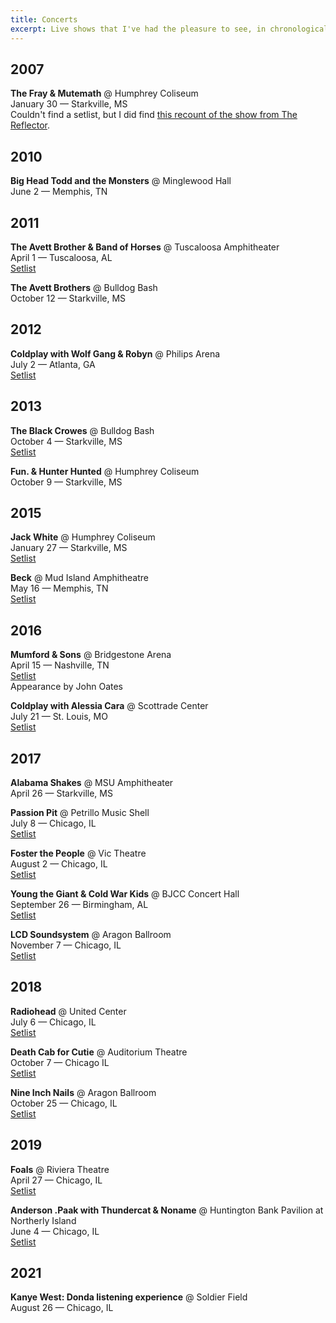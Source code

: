 ```yaml
---
title: Concerts
excerpt: Live shows that I've had the pleasure to see, in chronological order.
---
```


## 2007

**The Fray & Mutemath** @ Humphrey Coliseum  
January 30 — Starkville, MS  
Couldn't find a setlist, but I did find [this recount of the show from The Reflector](http://www.reflector-online.com/article_9d1f448e-3fb3-5c8e-a65a-e66e7d9ff0af.html).

## 2010

**Big Head Todd and the Monsters** @ Minglewood Hall  
June 2 — Memphis, TN

## 2011

**The Avett Brother & Band of Horses** @ Tuscaloosa Amphitheater  
April 1 — Tuscaloosa, AL  
[Setlist](https://www.setlist.fm/setlist/the-avett-brothers/2011/tuscaloosa-amphitheater-tuscaloosa-al-3bd24858.html)

**The Avett Brothers** @ Bulldog Bash  
October 12 — Starkville, MS

## 2012

**Coldplay with Wolf Gang & Robyn** @ Philips Arena  
July 2 — Atlanta, GA  
[Setlist](https://www.setlist.fm/setlist/coldplay/2012/philips-arena-atlanta-ga-13df698d.html)

## 2013

**The Black Crowes** @ Bulldog Bash  
October 4 — Starkville, MS  
[Setlist](https://www.setlist.fm/setlist/the-black-crowes/2013/mississippi-state-university-starkville-ms-73c7d645.html)

**Fun. & Hunter Hunted** @ Humphrey Coliseum  
October 9 — Starkville, MS

## 2015

**Jack White** @ Humphrey Coliseum  
January 27 — Starkville, MS  
[Setlist](https://www.setlist.fm/setlist/jack-white/2015/humphrey-coliseum-mississippi-state-university-starkville-ms-6bcaee7a.html)

**Beck** @ Mud Island Amphitheatre  
May 16 — Memphis, TN  
[Setlist](https://www.setlist.fm/setlist/beck/2015/mud-island-amphitheater-memphis-tn-5bc85f54.html)

## 2016

**Mumford & Sons** @ Bridgestone Arena  
April 15 — Nashville, TN  
[Setlist](https://www.setlist.fm/setlist/mumford-and-sons/2016/bridgestone-arena-nashville-tn-23f184df.html)  
Appearance by John Oates

**Coldplay with Alessia Cara** @ Scottrade Center  
July 21 — St. Louis, MO  
[Setlist](https://www.setlist.fm/setlist/coldplay/2016/scottrade-center-st-louis-mo-7bff0e40.html)

## 2017

**Alabama Shakes** @ MSU Amphitheater  
April 26 — Starkville, MS

**Passion Pit** @ Petrillo Music Shell  
July 8 — Chicago, IL  
[Setlist](https://www.setlist.fm/setlist/passion-pit/2017/petrillo-music-shell-chicago-il-3be47420.html)

**Foster the People** @ Vic Theatre  
August 2 — Chicago, IL  
[Setlist](https://www.setlist.fm/setlist/foster-the-people/2017/vic-theatre-chicago-il-4be5cb5a.html)

**Young the Giant & Cold War Kids** @ BJCC Concert Hall  
September 26 — Birmingham, AL  
[Setlist](https://www.setlist.fm/setlist/young-the-giant/2017/bjcc-concert-hall-birmingham-al-4be25b3e.html)

**LCD Soundsystem** @ Aragon Ballroom  
November 7 — Chicago, IL  
[Setlist](https://www.setlist.fm/setlist/lcd-soundsystem/2017/aragon-ballroom-chicago-il-4be343e6.html)

## 2018

**Radiohead** @ United Center  
July 6 — Chicago, IL  
[Setlist](https://www.setlist.fm/setlist/radiohead/2018/united-center-chicago-il-7bea6a40.html)

**Death Cab for Cutie** @ Auditorium Theatre  
October 7 — Chicago IL  
[Setlist](https://www.setlist.fm/setlist/death-cab-for-cutie/2018/auditorium-theatre-chicago-il-be95d52.html)

**Nine Inch Nails** @ Aragon Ballroom  
October 25 — Chicago, IL  
[Setlist](https://www.setlist.fm/setlist/nine-inch-nails/2018/aragon-ballroom-chicago-il-2b96c092.html)

## 2019

**Foals** @ Riviera Theatre  
April 27 — Chicago, IL  
[Setlist](https://www.setlist.fm/setlist/foals/2019/riviera-theatre-chicago-il-63934aeb.html)

**Anderson .Paak with Thundercat & Noname** @ Huntington Bank Pavilion at Northerly Island  
June 4 — Chicago, IL  
[Setlist](https://www.setlist.fm/setlist/anderson-paak/2019/huntington-bank-pavilion-at-northerly-island-chicago-il-7b919e80.html)

## 2021

**Kanye West: Donda listening experience** @ Soldier Field  
August 26 — Chicago, IL
